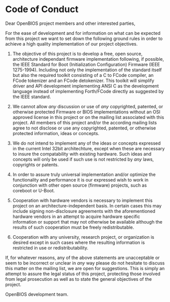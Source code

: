 # Code of Conduct
Dear OpenBIOS project members and other interested parties,

For the ease of development and for information on what can be expected
from this project we want to set down the following ground rules in
order to achieve a high quality implementation of our project
objectives.

1. The objective of this project is to develop a free, open source,
architecture independant firmware implementation following, if possible,
the IEEE Standard for Boot (Initialization Configuration) Firmware (IEEE
1275-1994). Including not only the implementation of the standard itself
but also the required toolkit consisting of a C to FCode compiler, an
FCode tokenizer and an FCode detokenizer. This toolkit will simplify
driver and API development implementing ANSI C as the development
language instead of implementing Forth/FCode directly as suggested by
the IEEE standard.

2. We cannot allow _any_ discussion or use of _any_ copyrighted,
patented, or otherwise protected Firmware or BIOS implementations
without an OSI approved license in this project or on the mailing list
associated with this project. All members of this project and/or the
according mailing lists agree to not disclose or use any copyrighted,
patented, or otherwise protected information, ideas or concepts.

3. We do not intend to implement any of the ideas or concepts expressed
in the current Intel 32bit architechture, except when these are
necessary to insure the compatability with existing hardware. Such ideas
and concepts will only be used if such use is not restricted by _any_
laws, copyrights or patents.

4. In order to assure truly universal implementation and/or optimize
the functionality and performance it is our expressed wish to work in
conjunction with other open source (firmware) projects, such as coreboot
or U-Boot.

5. Cooperation with hardware vendors is necessary to implement this
project on an architecture-independent basis. In certain cases this may
include signing non-disclosure agreements with the aforementioned
hardware vendors in an attempt to acquire hardware specific information
or support that may not otherwise be available although the results of
such cooperation must be freely redistributable.

6. Cooperation with any university, research project, or organization
is desired except in such cases where the resulting information is
restricted in use or redistributability.

If, for whatever reasons, any of the above statements are unacceptable
or seem to be incorrect or unclear in _any_ way please do not hesitate
to discuss this matter on the mailing list, we are open for suggestions.
This is simply an attempt to assure the legal status of this project,
protecting those involved from legal prosecution as well as to state the
general objectives of the project.

OpenBIOS development team.
